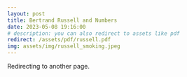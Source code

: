 ```yaml
---
layout: post
title: Bertrand Russell and Numbers
date: 2023-05-08 19:16:00
# description: you can also redirect to assets like pdf
redirect: /assets/pdf/russell.pdf
img: assets/img/russell_smoking.jpeg
---
```


Redirecting to another page.